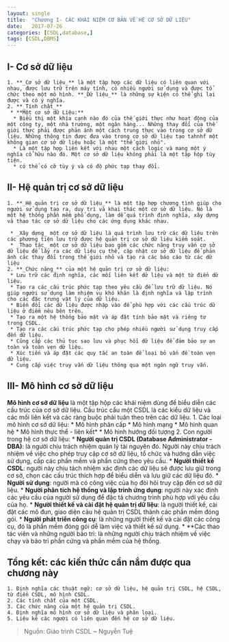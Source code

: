 ```yaml
---
layout: single
title:  "Chương I- CÁC KHÁI NIỆM CƠ BẢN VỀ HỆ CƠ SỞ DỮ LIỆU"
date:   2017-07-26
categories: [CSDL,database,]
tags: [CSDL,DBMS]
---
```

## I- Cơ sở dữ liệu
    1. **_Cơ sở dữ liệu_** là một tập hợp các dữ liệu có liên quan với nhau, được lưu trữ trên máy tính, có nhiều người sử dụng và được tổ chức theo một mô hình. **_Dữ liệu_** là những sự kiện có thể ghi lại được và có ý nghĩa.
    2. **_Tính chât_**
     * **Một cơ sở dữ Liệu:**
	  * Biểu thị một khía cạnh nào đó của thế giới thực như hoạt động của một công ty, một nhà trường, một ngân hàng... Những thay đổi của thế giới thực phải được phản ánh một cách trung thực vào trong cơ sở dữ liệu. Những thông tin được đưa vào trong cơ sở dữ liệu tạo tahnhf một không gian cơ sở dữ liệu hoặc là một "thế giới nhỏ".
	  * Là một tập hợp liên kết với nhau một cách logic và mang một ý nghĩa cổ hữu nào đó. Một cơ sở dữ liệu không phải là một tập hộp tùy tiện.
	  * có thể có cỡ tùy ý và có độ phức tạp thay đổi.
## II- Hệ quản trị cơ sở dữ liệu
    1. **_Hệ quản trị cơ sở dữ liệu_** là một tập hợp chương tình giúp cho người sử dụng tạo ra, duy trì và khai thác một cơ sở dữ liệu. Nó là một hệ thống phần mềm phổ dụng, làm dễ quá trình định nghĩa, xây dựng và thao tác cơ sở dữ liệu cho các ứng dụng khác nhau.

     * _Xây dựng_ một cơ sở dữ liệu là quá trình lưu trữ các dữ liệu trên các phương tiện lưu trữ được hệ quản trị cơ sở dữ liệu kiểm soát.
     * _Thao tác_ một cơ sở dữ liệu bao gồm các chức năng truy vấn cơ sở dữ liệu để lấy ra các dữ liệu cụ thể, cập nhật cơ sở dữ liệu để phản ánh các thay đổi trong thế giới nhỏ và tạo ra các báo cáo từ các dữ liệu
    2. **_Chức năng_** của một hệ quản trị cơ sở dữ liệu:
     * Lưu trữ các định nghĩa, các mối liên kết dữ liệu và một từ điển dữ liệu.
	 * Tạo ra các cấu trúc phức tạp theo yêu cầu để lưu trữ dữ liệu. Nó giúp người sử dụng làm nhiệm vụ khó khăn là định nghĩa và lập trình cho các đặc trưng vật lý của dữ liệu.
	 * Biến đổi các dữ liệu được nhập vào để phù hợp với các cấu trúc dữ liệu ở điểm nêu bên trên.
	 * Tạo ra một hệ thống bảo mật và áp đặt tính bảo mật và riêng tư trong CSDL.
	 * Tạo ra các cấu trúc phức tạp cho phép nhiều người sử dụng truy cấp đến dữ liệu.
	 * Cũng cấp các thủ tục sao lưu và phục hồi dữ liệu để đảm bảo sự an toàn và toàn vẹn dữ liệu.
	 * Xúc tiến và áp đặt các quy tắc an toàn để loại bỏ vấn đề toàn vẹn dữ liệu.
	 * Cung cấp việc truy vấn dữ liệu thông qua một ngôn ngữ truy vấn.
## III- Mô hình cơ sở dữ liệu
**Mô hình cơ sở dữ liệu** là một tập hộp các khái niệm dùng để biểu diễn các cấu trúc của cơ sở dữ liệu. Cấu trúc cẩu một CSDL là các kiểu dữ liệu và các mối liên kết và các ràng buộc phải tuân theo trên các dữ liệu.
    1. Các loại mô hình cơ sở dữ liệu:
	 * Mô hình phân cấp
	 * Mô hình mạng
	 * Mô hình quan hệ
	 * Mô hình thực thể - liên kết*
	 * Mô hình hướng đối tượng
    2. Con người trong hệ cơ sở dữ liệu:
	 * **Người quản trị CSDL (Database Administrator - DBA)**: là người chịu trách nhiệm quản lý tài nguyên đó. Người này chịu trách nhiệm về việc cho phép truy cập cơ sở dữ liệu, tổ chức và hướng dẫn việc sử dụng, cấp các phần mềm và phần cứng theo yêu cầu.
	 * **Người thiết kế CSDL**: người này chịu tách nhiệm xác định các dữ liệu sẽ được lưu giữ trong cơ sở, chọn các cấu trúc thích hợp để biểu diễn và lưu giữ các dữ liệu đó.
	 * **Người sử dụng**: người mà có công việc của họ đòi hỏi truy cập đến cơ sở dữ liệu.
	 * **Người phân tích hệ thống và lập trình ứng dụng**: người này xác định các yêu cầu của người sử dụng để đặc tả chương trình phù hợp với yêu cầu của họ.
	 * **Người thiết kế và cài đặt hệ quản trị dữ liệu**: là người thiết kế, cài đặt các mô đun, giao diện cảu hệ quản trị CSDL thành các phần  mềm đóng gói.
	 * **Người phát triển công cụ**: là những người thiết kế và cài đặt các công cụ, đó là phần mềm đóng gói dễ làm việc và thiết kế sử dụng.
	 * **Các thao tác viên và những người bảo trì: là những người chịu trách nhiệm về việc chạy và bảo trì phần cứng và phần mềm của hệ thống.

## Tổng kết: các kiến thức cần nắm được qua chương này
    1. Định nghĩa các thuật ngữ: cơ sở dữ liệu, hệ quản trị CSDL, hệ CSDL, từ điển CSDL, mô hình CSDL.
    2. Các tính chất của một CSDL.
    3. Các chức năng của một hệ quản trị CSDL.
    4. Định nghĩa mô hình cơ sở dữ liệu và phân loại.
    5. Liệu kê các người có liên quan đến hệ cơ sở dữ liệu.
> Nguồn: Giáo trình CSDL ~ Nguyễn Tuệ